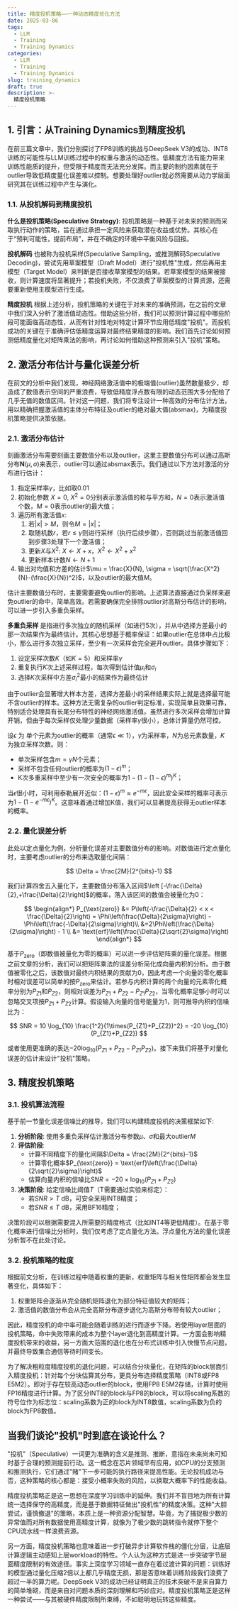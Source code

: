 ```yaml
---
title: 精度投机策略——一种动态精度优化方法
date: 2025-03-06
tags:
  - LLM
  - Training
  - Training Dynamics
categories:
  - LLM
  - Training
  - Training Dynamics
slug: training_dynamics
draft: true
description: >-
  精度投机策略
---
```


## 1. 引言：从Training Dynamics到精度投机

在前三篇文章中，我们分别探讨了FP8训练的挑战与DeepSeek V3的成功、INT8训练的可能性与LLM训练过程中的权重与激活的动态性。低精度方法有能力带来训练性能质的提升，但受限于精度而无法充分发挥。而主要的制约因素就在于outlier导致低精度量化误差难以控制。想要处理好outlier就必然需要从动力学层面研究其在训练过程中产生与演化。

### 1.1. 从投机解码到精度投机

**什么是投机策略(Speculative Strategy)**: 投机策略是一种基于对未来的预测而采取执行动作的策略，旨在通过承担一定风险来获取潜在收益或优势。其核心在于“预判可能性，提前布局”，并在不确定的环境中平衡风险与回报。

**投机解码** 也被称为投机采样(Speculative Sampling，或推测解码Speculative Decoding)，尝试先用草案模型（Draft Model）进行"投机性"生成，然后再用主模型（Target Model）来判断是否接收草案模型的结果。若草案模型的结果被接收，则计算速度将显著提升；若投机失败，不仅浪费了草案模型的计算资源，还需要重新使用主模型进行生成。

**精度投机** 根据上述分析，投机策略的关键在于对未来的准确预测，在之前的文章中我们深入分析了激活值动态性。借助这些分析，我们可以预测计算过程中哪些阶段可能面临高动态性，从而有针对性地对特定计算环节应用低精度"投机"。而投机成功的关键在于准确评估低精度运算对最终结果精度的影响。我们首先讨论如何预测低精度量化对矩阵乘法的影响，再讨论如何借助这种预测来引入"投机"策略。

## 2. 激活分布估计与量化误差分析

在前文的分析中我们发现，神经网络激活值中的极端值(outlier)虽然数量极少，却造成了数值表示空间的严重浪费，导致低精度浮点数有限的动态范围大多分配给了几乎无值的数值区间。针对这一问题，我们将专注设计一种高效的分布估计方法，用以精确把握激活值的主体分布特征及outlier的绝对最大值(absmax)，为精度投机策略提供决策依据。

### 2.1. 激活分布估计

刻画激活分布需要刻画主要数值分布以及outlier，这里主要数值分布可以通过高斯分布$\mathbf{N}(\mu, \sigma)$来表示，outlier可以通过absmax表示。我们通过以下方法对激活的分布进行估计：

1. 指定采样率$\gamma$，比如取0.01
2. 初始化参数 $X=0$, $X^2=0$分别表示激活值的和与平方和，$N=0$表示激活值个数，$M=0$表示outlier的最大值；
3. 遍历所有激活值$x$:
    1. 若$|x| > M$，则令$M=|x|$；
    2. 取随机数$r$，若$r \le \gamma$则进行采样（执行后续步骤），否则跳过当前激活值回到步骤3处理下一个激活值；
    3. 更新$X$与$X^2$: $X \leftarrow X + x$，$X^2 \leftarrow X^2 + x^2$
    4. 更新样本计数$N \leftarrow N + 1$
4. 输出对均值和方差的估计$\mu = \frac{X}{N}, \sigma = \sqrt{\frac{X^2}{N}-(\frac{X}{N})^2}$，以及outlier的最大值$M$。

估计主要数值分布时，主要需要避免outlier的影响。上述算法直接通过负采样来避免outlier的命中，简单高效。若需要确保完全排除outlier对高斯分布估计的影响，可以进一步引入多重负采样。

**多重负采样** 是指进行多次独立的随机采样（如进行5次），并从中选择方差最小的那一次结果作为最终估计。其核心思想基于概率保证：如果outlier在总体中占比极小，那么进行多次独立采样，至少有一次采样会完全避开outlier。具体步骤如下：

1. 设定采样次数$K$（如$K=5$）和采样率$\gamma$
2. 重复执行$K$次上述采样过程，每次得到估计值$\mu_i$和$\sigma_i$
3. 选择$K$次采样中方差$\sigma_i^2$最小的结果作为最终估计

由于outlier会显著增大样本方差，选择方差最小的采样结果实际上就是选择最可能不含outlier的样本。这种方法无需复杂的outlier判定标准，实现简单且效果可靠，特别适合处理具有长尾分布特性的神经网络激活值。虽然进行多次采样会增加计算开销，但由于每次采样仅处理少量数据（采样率$\gamma$很小），总体计算量仍然可控。

设$\epsilon$ 为 单个元素为outlier的概率（通常$\epsilon \ll 1$），$\gamma$为采样率，$N$为总元素数量，$K$为独立采样次数。则：

- 单次采样包含$m=\gamma N$个元素；
- 采样不包含任何outlier的概率为$(1-\epsilon)^m$；
- K次多重采样中至少有一次安全的概率为$1-(1-(1-\epsilon)^m)^K$；

当$\epsilon$很小时，可利用泰勒展开近似：$(1-\epsilon)^m \approx e^{-m\epsilon}$，因此安全采样的概率可表示为$1-(1-e^{-m\epsilon})^K$。这意味着通过增加K值，我们可以显著提高获得无outlier样本的概率。

### 2.2. 量化误差分析

此处以定点量化为例，分析量化误差对主要数值分布的影响。对数值进行定点量化时，主要考虑outlier的分布来选取量化间隔：

$$
\Delta = \frac{2M}{2^{bits}-1}
$$

我们计算四舍五入量化下，主要数值分布落入区间$\left [-\frac{\Delta}{2},+\frac{\Delta}{2}\right]$的概率，落入该区间的数值会被量化为0：

$$
\begin{align*}
P_{\text{zero}} &= P\left(-\frac{\Delta}{2} < x < \frac{\Delta}{2}\right)
= \Phi\left(\frac{\Delta}{2\sigma}\right) - \Phi\left(\frac{-\Delta}{2\sigma}\right)\\
&=2\Phi\left(\frac{\Delta}{2\sigma}\right) - 1 \\
&= \text{erf}\left(\frac{\Delta}{2\sqrt{2}\sigma}\right)
\end{align*}
$$

基于$P_{\text{zero}}$（即数值被量化为零的概率）可以进一步评估矩阵乘的量化误差。根据之前文章的分析，我们可以把矩阵乘法的误差分析简化成向量内积的分析。由于数值被零化之后，该数值对最终内积结果的贡献为0，因此考虑一个向量的零化概率时相对误差可以简单的按$P_{\text{zero}}$来估计。若参与内积计算的两个向量的元素零化概率分别为$P_{Z1}$和$P_{Z2}$，则相对误差为$P_{Z1}+P_{Z2}-P_{Z1}P_{Z2}$，当零化概率足够小时可以忽略交叉项按$P_{Z1}+P_{Z2}$计算。假设输入向量的信号能量为1，则可推导内积的信噪比为：

$$
SNR = 10 \log_{10} \frac{1^2}{1\times(P_{Z1}+P_{Z2})^2} = -20 \log_{10} (P_{Z1}+P_{Z2})
$$

或者使用更准确的表达$-20 \log_{10} (P_{Z1}+P_{Z2}-P_{Z1}P_{Z2})$。接下来我们将基于对量化误差的估计来设计"投机"策略。

## 3. 精度投机策略

### 3.1. 投机算法流程

基于前一节量化误差信噪比的推导，我们可以构建精度投机的决策框架如下:

1. **分析阶段**: 使用多重负采样估计激活分布参数$\mu$、$\sigma$和最大outlier$M$
2. **评估阶段**: 
   - 计算不同精度下的量化间隔$\Delta = \frac{2M}{2^{bits}-1}$
   - 计算零化概率$P_{\text{zero}} = \text{erf}\left(\frac{\Delta}{2\sqrt{2}\sigma}\right)$
   - 估算向量内积的信噪比$SNR = -20 \times \log_{10}(P_{Z1} + P_{Z2})$
3. **决策阶段**:
    给定信噪比阈值$T$（T需要通过实验来标定）：
   - 若$SNR > T$ dB，可安全采用INT8精度；
   - 若$SNR \leq T$ dB，采用BF16精度；

决策阶段可以根据需要混入所需要的精度格式（比如INT4等更低精度）。在基于零化概率进行信噪比分析时，我们仅考虑了定点量化方法。浮点量化方法的量化误差分析暂不在此处讨论。

### 3.2. 投机策略的粒度

根据前文分析，在训练过程中随着权重的更新，权重矩阵与相关性矩阵都会发生显著变化，具体如下：
1. 权重矩阵会逐渐从完全随机矩阵退化为部分特征值较大的矩阵；
2. 激活值的数值分布会从完全高斯分布逐步退化为高斯分布带有较大outlier；

因此，精度投机的命中率可能会随着训练的进行而逐步下降。若使用layer层面的投机策略，命中失败带来的成本为整个layer退化到高精度计算。一方面会影响精度投机带来的收益，另一方面大范围的退化也在分布式训练中引入快慢节点问题，并最终导致集合通信等待时间变长。

为了解决粗粒度精度投机的退化问题，可以结合分块量化，在矩阵的block层面引入精度投机：针对每个分块估算其分布，更具分布选择精度策略（INT8或FP8 E5M2）。即对于存在较高动态outlier的block，使用FP8 E5M2存储，计算时使用FP16精度进行计算。为了区分INT8的block与FP8的block，可以将scaling系数的符号位作为标志位：scaling系数为正的block为INT8数值，scaling系数为负的block为FP8数值。
  
## 当我们谈论"投机"时到底在谈论什么？

"投机"（Speculative）一词更为准确的含义是推测、推断，意指在未来尚未可知时基于合理的预测提前行动。这一概念在芯片领域早有应用，如CPU的分支预测和推测执行，它们通过"赌"下一步可能的执行路径来提高性能。无论投机成功与否，这种策略的核心都是：接受小概率失败的风险，以换取大概率下的性能收益。

精度投机策略正是这一思想在深度学习训练中的延伸。我们并不盲目地为所有计算统一选择保守的高精度，而是基于数据特征做出"投机性"的精度决策。这种"大胆尝试，谨慎撤退"的策略，本质上是一种资源分配智慧。毕竟，为了捕捉极少数的异常值而对所有数据使用高精度计算，就像为了极少数的跳转指令就停下整个CPU流水线一样浪费资源。

另一方面，精度投机策略也意味着进一步打破异步计算软件栈的僵化分层，让底层计算逻辑主动感知上层workload的特性。个人认为这种方式是进一步突破字节层面精度限制的有效途径。事实上深度学习领域一直存在着过渡计算的问题：训练好的模型通过量化压缩2倍以上都几乎精度无损，那是否意味着训练阶段我们浪费了超过一半的算力呢。DeepSeek V3的成功已经证明真正的技术突破不是来自算力的简单堆砌，而是来自对问题本质的深刻理解和巧妙应对。精度投机策略正是这样一种尝试——与其被硬件精度限制所束缚，不如聪明地玩转这些精度。
